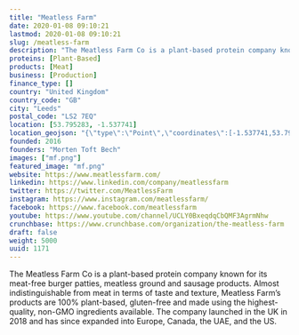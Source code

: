```yaml
---
title: "Meatless Farm"
date: 2020-01-08 09:10:21
lastmod: 2020-01-08 09:10:21
slug: /meatless-farm
description: "The Meatless Farm Co is a plant-based protein company known for its meat-free burger patties, meatless ground and sausage products. Almost indistinguishable from meat in terms of taste and texture, Meatless Farm’s products are 100% plant-based, gluten-free and made using the highest-quality, non-GMO ingredients available. The company launched in the UK in 2018 and has since expanded into Europe, Canada, the UAE, and the US."
proteins: [Plant-Based]
products: [Meat]
business: [Production]
finance_type: []
country: "United Kingdom"
country_code: "GB"
city: "Leeds"
postal_code: "LS2 7EQ"
location: [53.795283, -1.537741]
location_geojson: "{\"type\":\"Point\",\"coordinates\":[-1.537741,53.795283]}"
founded: 2016
founders: "Morten Toft Bech"
images: ["mf.png"]
featured_image: "mf.png"
website: https://www.meatlessfarm.com/
linkedin: https://www.linkedin.com/company/meatlessfarm
twitter: https://twitter.com/MeatlessFarm
instagram: https://www.instagram.com/meatlessfarm/
facebook: https://www.facebook.com/meatlessfarm
youtube: https://www.youtube.com/channel/UCLY0BxeqdqCbQMF3AgrmNhw
crunchbase: https://www.crunchbase.com/organization/the-meatless-farm
draft: false
weight: 5000
uuid: 1171
---
```

The Meatless Farm Co is a plant-based protein company known for its meat-free burger patties, meatless ground and sausage products. Almost indistinguishable from meat in terms of taste and texture, Meatless Farm’s products are 100% plant-based, gluten-free and made using the highest-quality, non-GMO ingredients available. The company launched in the UK in 2018 and has since expanded into Europe, Canada, the UAE, and the US.

